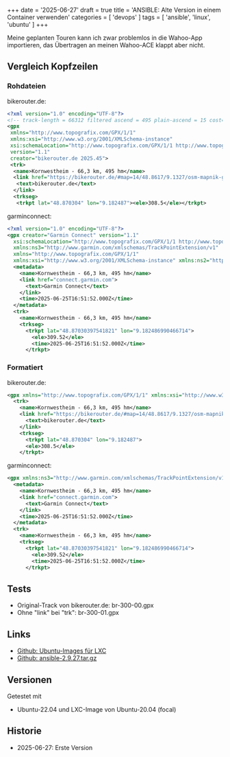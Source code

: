 +++
date = '2025-06-27'
draft = true
title = 'ANSIBLE: Alte Version in einem Container verwenden'
categories = [ 'devops' ]
tags = [ 'ansible', 'linux', 'ubuntu' ]
+++

<!--ANSIBLE: Alte Version in einem Container verwenden-->
<!--======================================-->

Meine geplanten Touren kann ich zwar problemlos in die
Wahoo-App importieren, das Übertragen an meinen Wahoo-ACE
klappt aber nicht.

<!-- more -->

Vergleich Kopfzeilen
--------------------

### Rohdateien

bikerouter.de:

```xml
<?xml version="1.0" encoding="UTF-8"?>
<!-- track-length = 66312 filtered ascend = 495 plain-ascend = 15 cost=75512 energy=0.4kwh time=3h 37m 37s -->
<gpx 
 xmlns="http://www.topografix.com/GPX/1/1" 
 xmlns:xsi="http://www.w3.org/2001/XMLSchema-instance" 
 xsi:schemaLocation="http://www.topografix.com/GPX/1/1 http://www.topografix.com/GPX/1/1/gpx.xsd" 
 version="1.1" 
 creator="bikerouter.de 2025.45">
 <trk>
  <name>Kornwestheim - 66,3 km, 495 hm</name>
  <link href="https://bikerouter.de/#map=14/48.8617/9.1327/osm-mapnik-german_style,Waymarked_Trails-Cycling&amp;lonlats=9.182458,48.870317;9.131003,48.95027;9.140616,48.998154;9.150827,49.0088;9.11247,49.014376;9.021516,48.998516;9.006242,48.957488;9.055223,48.940076;9.053231,48.915696;9.072796,48.902039;9.070309,48.879643;9.087213,48.858915;9.097425,48.865072;9.167445,48.868179&amp;profile=trekking">
   <text>bikerouter.de</text>
  </link>
  <trkseg>
   <trkpt lat="48.870304" lon="9.182487"><ele>308.5</ele></trkpt>
```

garminconnect:

```xml
<?xml version="1.0" encoding="UTF-8"?>
<gpx creator="Garmin Connect" version="1.1"
  xsi:schemaLocation="http://www.topografix.com/GPX/1/1 http://www.topografix.com/GPX/11.xsd"
  xmlns:ns3="http://www.garmin.com/xmlschemas/TrackPointExtension/v1"
  xmlns="http://www.topografix.com/GPX/1/1"
  xmlns:xsi="http://www.w3.org/2001/XMLSchema-instance" xmlns:ns2="http://www.garmin.com/xmlschemas/GpxExtensions/v3">
  <metadata>
    <name>Kornwestheim - 66,3 km, 495 hm</name>
    <link href="connect.garmin.com">
      <text>Garmin Connect</text>
    </link>
    <time>2025-06-25T16:51:52.000Z</time>
  </metadata>
  <trk>
    <name>Kornwestheim - 66,3 km, 495 hm</name>
    <trkseg>
      <trkpt lat="48.87030397541821" lon="9.182486990466714">
        <ele>309.52</ele>
        <time>2025-06-25T16:51:52.000Z</time>
      </trkpt>
```

### Formatiert

bikerouter.de:

```xml
<gpx xmlns="http://www.topografix.com/GPX/1/1" xmlns:xsi="http://www.w3.org/2001/XMLSchema-instance" xsi:schemaLocation="http://www.topografix.com/GPX/1/1 http://www.topografix.com/GPX/1/1/gpx.xsd" version="1.1" creator="bikerouter.de 2025.45">
  <trk>
    <name>Kornwestheim - 66,3 km, 495 hm</name>
    <link href="https://bikerouter.de/#map=14/48.8617/9.1327/osm-mapnik-german_style,Waymarked_Trails-Cycling&lonlats=9.182458,48.870317;9.131003,48.95027;9.140616,48.998154;9.150827,49.0088;9.11247,49.014376;9.021516,48.998516;9.006242,48.957488;9.055223,48.940076;9.053231,48.915696;9.072796,48.902039;9.070309,48.879643;9.087213,48.858915;9.097425,48.865072;9.167445,48.868179&profile=trekking">
      <text>bikerouter.de</text>
    </link>
    <trkseg>
      <trkpt lat="48.870304" lon="9.182487">
      <ele>308.5</ele>
    </trkpt>
```

garminconnect:

```xml
<gpx xmlns:ns3="http://www.garmin.com/xmlschemas/TrackPointExtension/v1" xmlns="http://www.topografix.com/GPX/1/1" xmlns:xsi="http://www.w3.org/2001/XMLSchema-instance" xmlns:ns2="http://www.garmin.com/xmlschemas/GpxExtensions/v3" creator="Garmin Connect" version="1.1" xsi:schemaLocation="http://www.topografix.com/GPX/1/1 http://www.topografix.com/GPX/11.xsd">
  <metadata>
    <name>Kornwestheim - 66,3 km, 495 hm</name>
    <link href="connect.garmin.com">
      <text>Garmin Connect</text>
    </link>
    <time>2025-06-25T16:51:52.000Z</time>
  </metadata>
  <trk>
    <name>Kornwestheim - 66,3 km, 495 hm</name>
    <trkseg>
      <trkpt lat="48.87030397541821" lon="9.182486990466714">
        <ele>309.52</ele>
        <time>2025-06-25T16:51:52.000Z</time>
      </trkpt>
```

Tests
-----

- Original-Track von bikerouter.de: br-300-00.gpx
- Ohne "link" bei "trk": br-300-01.gpx


Links
-----

- [Github: Ubuntu-Images für LXC](https://github.com/uli-heller/lxc-ubuntu-i386-amd64/releases/tag/v1.12.1)
- [Github: ansible-2.9.27.tar.gz](https://codeload.github.com/ansible/ansible/tar.gz/v2.9.27)

Versionen
---------

Getestet mit

- Ubuntu-22.04 und LXC-Image von Ubuntu-20.04 (focal)

Historie
--------

- 2025-06-27: Erste Version
